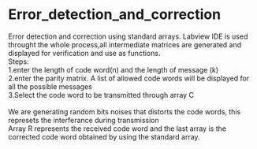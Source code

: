 # Error_detection_and_correction

Error detection and correction using standard arrays. Labview IDE is used throught the whole process,all intermediate matrices are generated and displayed for verification and use as functions.</br>
Steps:</br>
1.enter the length of code word(n) and the length of message (k)</br>
2.enter the parity matrix. A list of allowed code words will be displayed for all the possible messages</br>
3.Select the code word to be transmitted through array C</br></br>
We are generating random bits noises that distorts the code words, this represets the interferance during transmission</br>
Array R represents the received code word and the last array is the corrected code word obtained by using the standard array.
